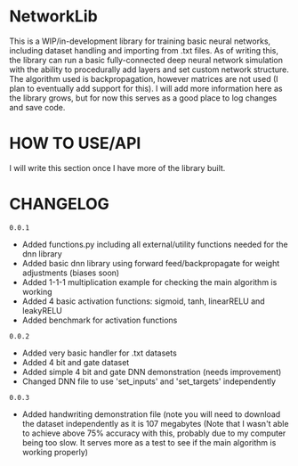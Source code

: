 # NetworkLib
This is a WIP/in-development library for training basic neural networks, including dataset handling and importing from .txt files. As of writing this, the library can run a basic fully-connected deep neural network simulation with the ability to procedurally add layers and set custom network structure. The algorithm used is backpropagation, however matrices are not used (I plan to eventually add support for this). I will add more information here as the library grows, but for now this serves as a good place to log changes and save code.

# HOW TO USE/API
I will write this section once I have more of the library built. 

# CHANGELOG

`0.0.1`
+ Added functions.py including all external/utility functions needed for the dnn library
+ Added basic dnn library using forward feed/backpropagate for weight adjustments (biases soon)
+ Added 1-1-1 multiplication example for checking the main algorithm is working
+ Added 4 basic activation functions: sigmoid, tanh, linearRELU and leakyRELU
+ Added benchmark for activation functions

`0.0.2`
+ Added very basic handler for .txt datasets
+ Added 4 bit and gate dataset
+ Added simple 4 bit and gate DNN demonstration (needs improvement)
+ Changed DNN file to use 'set_inputs' and 'set_targets' independently

`0.0.3`
+ Added handwriting demonstration file (note you will need to download the dataset independently as it is 107 megabytes
  (Note that I wasn't able to achieve above 75% accuracy with this, probably due to my computer being too slow. It serves
  more as a test to see if the main algorithm is working properly)
